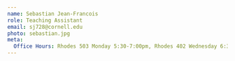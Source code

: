 ```yaml
---
name: Sebastian Jean-Francois
role: Teaching Assistant
email: sj728@cornell.edu
photo: sebastian.jpg
meta:
  Office Hours: Rhodes 503 Monday 5:30-7:00pm, Rhodes 402 Wednesday 6:30-7:00pm
---
```

